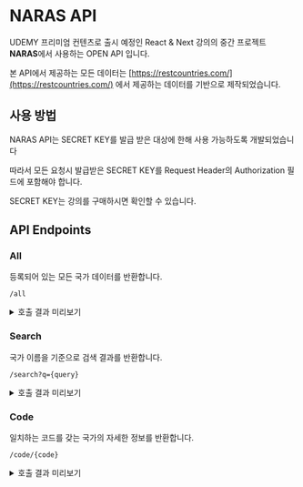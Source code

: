 # NARAS API

UDEMY 프리미엄 컨텐츠로 출시 예정인 React & Next 강의의 중간 프로젝트 **NARAS**에서 사용하는 OPEN API 입니다.

본 API에서 제공하는 모든 데이터는 [https://restcountries.com/](https://restcountries.com/) 에서 제공하는 데이터를 기반으로 제작되었습니다.

## 사용 방법

NARAS API는 SECRET KEY를 발급 받은 대상에 한해 사용 가능하도록 개발되었습니다

따라서 모든 요청시 발급받은 SECRET KEY를 Request Header의 Authorization 필드에 포함해야 합니다.

SECRET KEY는 강의를 구매하시면 확인할 수 있습니다.

## API Endpoints

### All

등록되어 있는 모든 국가 데이터를 반환합니다.

```
/all
```

<details>
<summary>호출 결과 미리보기</summary>

```
[
  {
    "code": "ABW",
    "commonName": "Aruba",
    "flagEmoji": "🇦🇼",
    "flagImg": "https://flagcdn.com/w320/aw.png",
    "capital": [
      "Oranjestad"
    ],
    "region": "Americas",
    "population": 106766
  },
  ...
]
```

</details>

### Search
국가 이름을 기준으로 검색 결과를 반환합니다.

```
/search?q={query}
```

<details>
<summary>호출 결과 미리보기</summary>

```
[
  {
    "code": "ABW",
    "commonName": "Aruba",
    "flagEmoji": "🇦🇼",
    "flagImg": "https://flagcdn.com/w320/aw.png",
    "capital": [
      "Oranjestad"
    ],
    "region": "Americas",
    "population": 106766
  },
  ...
]
```

</details>

### Code
일치하는 코드를 갖는 국가의 자세한 정보를 반환합니다.

```
/code/{code}
```

<details>
<summary>호출 결과 미리보기</summary>

```
{
  "code": "KOR",
  "commonName": "South Korea",
  "officialName": "Republic of Korea",
  "flagEmoji": "🇰🇷",
  "flagImg": "https://flagcdn.com/w320/kr.png",
  "capital": [
    "Seoul"
  ],
  "region": "Asia",
  "population": 51780579,
  "googleMapURL": "https://goo.gl/maps/7ecjaJXefjAQhxjGA"
}
```

</details>
